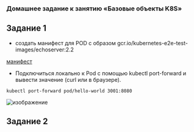 ### Домашнее задание к занятию «Базовые объекты K8S»
## Задание 1
   - создать манифест для POD с образом gcr.io/kubernetes-e2e-test-images/echoserver:2.2

[манифест](pod-echo.yaml)
    

   - Подключиться локально к Pod с помощью kubectl port-forward и вывести значение (curl или в браузере).

   ``` kubectl port-forward pod/hello-world 3001:8080 ```

![изображение](https://github.com/user-attachments/assets/ef949075-416b-428a-83e0-e5834e800a2f)


## Задание 2


